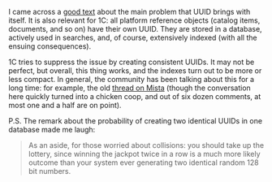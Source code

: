 ﻿I came across a [good text](https://www.cybertec-postgresql.com/en/unexpected-downsides-of-uuid-keys-in-postgresql/) about the main problem that UUID brings with itself. It is also relevant for 1C: all platform reference objects (catalog items, documents, and so on) have their own UUID. They are stored in a database, actively used in searches, and, of course, extensively indexed (with all the ensuing consequences).

1C tries to suppress the issue by creating consistent UUIDs. It may not be perfect, but overall, this thing works, and the indexes turn out to be more or less compact. In general, the community has been talking about this for a long time: for example, the old [thread on Mista](https://forum.mista.ru/topic.php?id=801986) (though the conversation here quickly turned into a chicken coop, and out of six dozen comments, at most one and a half are on point).

P.S. The remark about the probability of creating two identical UUIDs in one database made me laugh:

> As an aside, for those worried about collisions: you should take up the lottery, since winning the jackpot twice in a row is a much more likely outcome than your system ever generating two identical random 128 bit numbers.